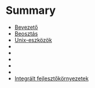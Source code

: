 # Summary

* [Bevezető](bevezeto.md)
* [Beosztás](beosztas.md)
* [Unix-eszközök](unix-eszkozok.md)
* [](.md)
* [](.md)
* [](.md)
* [](.md)
* [](.md)
* [Integrált fejlesztőkörnyezetek](ide.md)
 
